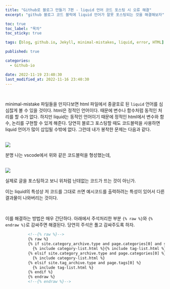 ```yaml
---
title: "Github로 블로그 만들기 7편 - liquid 언어 코드 포스팅 시 오류 해결"
excerpt: "github 블로그 코드 블럭에 liquid 언어가 잘못 포스팅되는 것을 해결해보자"

toc: true
toc_label: "목차"
toc_sticky: true

tags: [blog, github.io, Jekyll, minimal-mistakes, liquid, error, HTML]

published: true

categories:
  - Github-io

date: 2022-11-19 23:40:30
last_modified_at: 2022-11-16 23:40:30
---
```


<br>

minimal-mistake 파일들을 만지다보면 html 파일에서 중괄호로 된 `liquid` 언어를 심심찮게 볼 수 있을 것이다.
html은 정적인 언어이다. 때문에 변수나 함수처럼 동적인 처리를 할 수가 없다. 하지만 liquid는 동적인 언어이기 때문에 정적인 html에서 변수와 함수, 논리를 구현할 수 있게 해준다.
당연히 블로그 포스팅할 때도 코드블럭을 사용하면 liquid 언어가 많이 삽입될 수밖에 없다. 그런데 내가 봉착한 문제는 다음과 같다.

<br>

<img src="https://user-images.githubusercontent.com/115082062/202856599-91170031-07c8-4f6d-ab05-4436e97124e3.JPG">

분명 나는 vscode에서 위와 같은 코드블럭을 형성했는데,

<br>

<img src="https://user-images.githubusercontent.com/115082062/202856629-43c399ed-ebfe-40cb-b435-1dd80293b76b.JPG">

실제로 글을 포스팅하고 보니 위처럼 난데없는 코드가 뜨는 것이 아닌가.

이는 liquid의 특성상 저 코드를 그대로 쓰면 예시코드를 출력하려는 특성이 있어서 다른 결과물이 나와버리는 것이다.

<br>

이를 해결하는 방법은 매우 간단하다. 아래에서 주석처리한 부분 `{% raw %}`와 `{% endraw %}`로 감싸주면 해결된다. 당연히 주석은 풀고 감싸주도록 하자.

```html
          <!--{% raw %}-->
          {% raw %}
          {% if site.category_archive.type and page.categories[0] and site.tag_archive.type and page.tags[0] %}
            {% include category-list.html %}{% include tag-list.html %}
          {% elsif site.category_archive.type and page.categories[0] %}
            {% include category-list.html %}
          {% elsif site.tag_archive.type and page.tags[0] %}
            {% include tag-list.html %} 
          {% endif %}
          {% endraw %}
          <!--{% endraw %}-->
```




